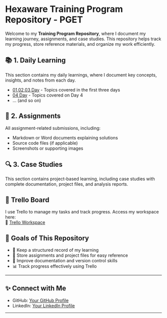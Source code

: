 # Hexaware Training Program Repository  - PGET

Welcome to my **Training Program Repository**, where I document my learning journey, assignments, and case studies. This repository helps track my progress, store reference materials, and organize my work efficiently.  

## 📚 **1. Daily Learning**  

This section contains my daily learnings, where I document key concepts, insights, and notes from each day.  

- [01,02,03 Day](Daily%20Learnings/01%2C02%2C03%20Day.docx) - Topics covered in the first three days  
- [04 Day](Daily-Learning/04%20Day.docx) - Topics covered on Day 4  
- ... (and so on)  



## 📝 **2. Assignments**  
All assignment-related submissions, including:  
- Markdown or Word documents explaining solutions  
- Source code files (if applicable)  
- Screenshots or supporting images  

## 🔍 **3. Case Studies**  
This section contains project-based learning, including case studies with complete documentation, project files, and analysis reports.  

## 📌 **Trello Board**  
I use Trello to manage my tasks and track progress. Access my workspace here:  
🔗 [Trello Workspace]([YOUR_TRELLO_LINK_HERE](https://trello.com/invite/b/67d27948a43ac3eafe8ab533/ATTI31d7e1201e52bff1fe604b2dce340a06A180F999/hexaware-technical-training))  

## 🎯 **Goals of This Repository**  
- 📖 Keep a structured record of my learning  
- 🔗 Store assignments and project files for easy reference  
- 🚀 Improve documentation and version control skills  
- 📊 Track progress effectively using Trello  

---


## ✨ Connect with Me
- GitHub: [Your GitHub Profile](https://github.com/Reshmika19)
- LinkedIn: [Your LinkedIn Profile](#https://www.linkedin.com/in/reshmika-k-s-19se/)

---

